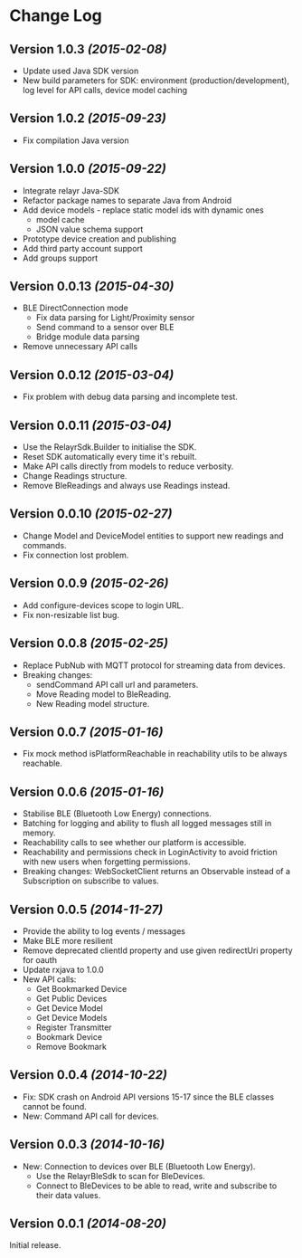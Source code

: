Change Log
==========

Version 1.0.3 *(2015-02-08)*
----------------------------
* Update used Java SDK version
* New build parameters for SDK: environment (production/development), log level for API calls, device model caching

Version 1.0.2 *(2015-09-23)*
----------------------------
* Fix compilation Java version

Version 1.0.0 *(2015-09-22)*
----------------------------
* Integrate relayr Java-SDK
* Refactor package names to separate Java from Android
* Add device models - replace static model ids with dynamic ones
   * model cache
   * JSON value schema support
* Prototype device creation and publishing
* Add third party account support
* Add groups support

Version 0.0.13 *(2015-04-30)*
----------------------------
 * BLE DirectConnection mode
   * Fix data parsing for Light/Proximity sensor
   * Send command to a sensor over BLE
   * Bridge module data parsing
 * Remove unnecessary API calls

Version 0.0.12 *(2015-03-04)*
----------------------------
 * Fix problem with debug data parsing and incomplete test.

Version 0.0.11 *(2015-03-04)*
----------------------------
 * Use the RelayrSdk.Builder to initialise the SDK.
 * Reset SDK automatically every time it's rebuilt.
 * Make API calls directly from models to reduce verbosity.
 * Change Readings structure.
 * Remove BleReadings and always use Readings instead.

Version 0.0.10 *(2015-02-27)*
----------------------------
 * Change Model and DeviceModel entities to support new readings and commands.
 * Fix connection lost problem.

Version 0.0.9 *(2015-02-26)*
----------------------------
 * Add configure-devices scope to login URL.
 * Fix non-resizable list bug.

Version 0.0.8 *(2015-02-25)*
----------------------------
 * Replace PubNub with MQTT protocol for streaming data from devices. 
 * Breaking changes: 
    * sendCommand API call url and parameters.
    * Move Reading model to BleReading.
    * New Reading model structure.
 
Version 0.0.7 *(2015-01-16)*
----------------------------
 * Fix mock method isPlatformReachable in reachability utils to be always reachable.

Version 0.0.6 *(2015-01-16)*
----------------------------
 * Stabilise BLE (Bluetooth Low Energy) connections.
 * Batching for logging and ability to flush all logged messages still in memory.
 * Reachability calls to see whether our platform is accessible.
 * Reachability and permissions check in LoginActivity to avoid friction with new users when 
   forgetting permissions.
 * Breaking changes: WebSocketClient returns an Observable instead of a Subscription on subscribe 
   to values.

Version 0.0.5 *(2014-11-27)*
----------------------------
 * Provide the ability to log events / messages
 * Make BLE more resilient
 * Remove deprecated clientId property and use given redirectUri property for oauth
 * Update rxjava to 1.0.0
 * New API calls:
    * Get Bookmarked Device
    * Get Public Devices
    * Get Device Model
    * Get Device Models
    * Register Transmitter
    * Bookmark Device
    * Remove Bookmark

Version 0.0.4 *(2014-10-22)*
----------------------------
 * Fix: SDK crash on Android API versions 15-17 since the BLE classes cannot be found.
 * New: Command API call for devices.

Version 0.0.3 *(2014-10-16)*
----------------------------
 * New: Connection to devices over BLE (Bluetooth Low Energy).
   * Use the RelayrBleSdk to scan for BleDevices.
   * Connect to BleDevices to be able to read, write and subscribe to their data values.

Version 0.0.1 *(2014-08-20)*
----------------------------
Initial release.